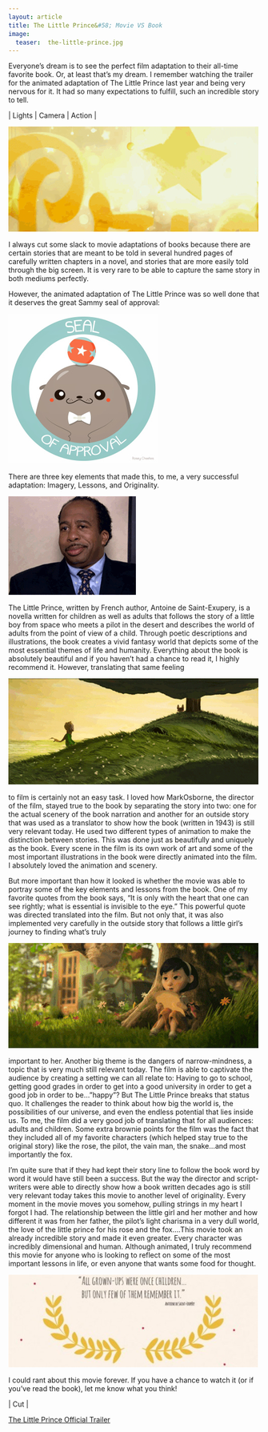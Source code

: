 ```yaml
---
layout: article
title: The Little Prince&#58; Movie VS Book
image:
  teaser:  the-little-prince.jpg
---
```

Everyone’s dream is to see the perfect film adaptation to their all-time favorite book. Or, at least that’s my dream. I remember watching the trailer for the animated
adaptation of The Little Prince last year and being very nervous for it. It had so many expectations to fulfill, such an incredible story to tell.

<p class="tagline">
    &#124;   Lights   &#124;   Camera   &#124;   Action   &#124;
</p>

<img class="img-center" src="/images/5-little-prince-intro.gif"/>

I always cut some slack to movie adaptations of books because there are certain stories that are meant to be told in several hundred pages of carefully written chapters
in a novel, and stories that are more easily told through the big screen. It is very rare to be able to capture the same story in both mediums perfectly.

However, the animated adaptation of The Little Prince was so well done that it deserves the great Sammy seal of approval:

<img class="img-center" src="/images/5-seal-approval.jpg"/>

There are three key elements that made this, to me, a very successful adaptation: Imagery, Lessons, and Originality.

<img class="img-center" src="/images/5-stanley.gif"/>

The Little Prince, written by French author, Antoine de Saint-Exupery, is a novella written for children as well as adults that follows the story of a little boy from
space who meets a pilot in the desert and describes the world of adults from the point of view of a child. Through poetic descriptions and illustrations, the book creates
a vivid fantasy world that depicts some of the most essential themes of life and humanity. Everything about the book is absolutely beautiful and if you haven’t had a
chance to read it, I highly recommend it. However, translating that same feeling

<img class="img-center" src="/images/5-fox.gif"/>

to film is certainly not an easy task. I loved how MarkOsborne, the director of the film, stayed true to the book by separating the story into two: one for the actual
scenery of the book narration and another for an outside story that was used as a translator to show how the book (written in 1943) is still very relevant today. He used
two different types of animation to make the distinction between stories. This was done just as beautifully and uniquely as the book. Every scene in the film is its own
work of art and some of the most important illustrations in the book were directly animated into the film. I absolutely loved the animation and scenery.

But more important than how it looked is whether the movie was able to portray some of the key elements and lessons from the book. One of my favorite quotes from the book
says, “It is only with the heart that one can see rightly; what is essential is invisible to the eye.” This powerful quote was directed translated into the film. But not
only that, it was also implemented very carefully in the outside story that follows a little girl’s journey to finding what’s truly

<img class="img-center" src="/images/5-old-man.gif"/>

important to her. Another big theme is the dangers of narrow-mindness, a topic that is very much still relevant today. The film is able to captivate the audience by
creating a setting we can all relate to: Having to go to school, getting good grades in order to get into a good university in order to get a good job in order to
be…”happy”? But The Little Prince breaks that status quo. It challenges the reader to think about how big the world is, the possibilities of our universe, and even the
endless potential that lies inside us. To me, the film did a very good job of translating that for all audiences: adults and children. Some extra brownie points for the
film was the fact that they included all of my favorite characters (which helped stay true to the original story) like the rose, the pilot, the vain man, the snake…and
most importantly the fox.

I’m quite sure that if they had kept their story line to follow the book word by word it would have still been a success. But the way the director and script-writers were
able to directly show how a book written decades ago is still very relevant today takes this movie to another level of originality. Every moment in the movie moves you
somehow, pulling strings in my heart I forgot I had. The relationship between the little girl and her mother and how different it was from her father, the pilot’s light
charisma in a very dull world, the love of the little prince for his rose and the fox….This movie took an already incredible story and made it even greater. Every
character was incredibly dimensional and human. Although animated, I truly recommend this movie for anyone who is looking to reflect on some of the most important lessons
in life, or even anyone that wants some food for thought.

<img class="img-center" src="/images/5-little-prince-quote.jpg"/>

I could rant about this movie forever. If you have a chance to watch it (or if you’ve read the book), let me know what you think!

<p class="tagline">
    &#124;   Cut   &#124;
</p>

<a href="https://www.youtube.com/watch?v=fEPqgSNLfK8" target="_blank">The Little Prince Official Trailer</a>  
